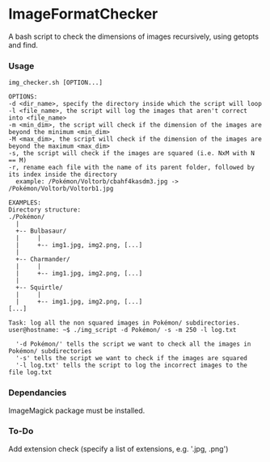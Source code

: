 # ImageFormatChecker
A bash script to check the dimensions of images recursively, using getopts and find.

### Usage
```shell
img_checker.sh [OPTION...]

OPTIONS:
-d <dir_name>, specify the directory inside which the script will loop
-l <file_name>, the script will log the images that aren't correct into <file_name>
-m <min_dim>, the script will check if the dimension of the images are beyond the minimum <min_dim>
-M <max_dim>, the script will check if the dimension of the images are beyond the maximum <max_dim>
-s, the script will check if the images are squared (i.e. NxM with N == M)
-r, rename each file with the name of its parent folder, followed by its index inside the directory
  example: /Pokémon/Voltorb/cbahf4kasdm3.jpg -> /Pokémon/Voltorb/Voltorb1.jpg
  
EXAMPLES:
Directory structure:
./Pokémon/
  |
  +-- Bulbasaur/
  |     |
  |     +-- img1.jpg, img2.png, [...]
  |
  +-- Charmander/
  |     |
  |     +-- img1.jpg, img2.png, [...]
  |
  +-- Squirtle/
  |     |
  |     +-- img1.jpg, img2.png, [...]
[...]

Task: log all the non squared images in Pokémon/ subdirectories.
user@hostname: ~$ ./img_script -d Pokémon/ -s -m 250 -l log.txt

  '-d Pokémon/' tells the script we want to check all the images in Pokémon/ subdirectories
  '-s' tells the script we want to check if the images are squared
  '-l log.txt' tells the script to log the incorrect images to the file log.txt
```

### Dependancies
ImageMagick package must be installed.

### To-Do
Add extension check (specify a list of extensions, e.g. '.jpg, .png')
